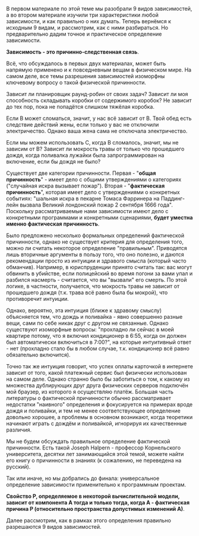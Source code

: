 В первом материале по этой теме мы разобрали 9 видов зависимостей, а во втором материале изучили три характеристики любой зависимости, и как правильно о них думать. Теперь вернёмся к исходным 9 видам, и рассмотрим, как с ними разбираться. Но предварительно дадим точное и практическое определение зависимости.

**Зависимость - это причинно-следственная связь**.

Всё, что обсуждалось в первых двух материалах, может быть напрямую применено и к повседневным вещам в физическом мире. На самом деле, все темы разрешения зависимостей изоморфны ключевому вопросу о такой физической причинности.

Зависит ли планировщик раунд-робин от своих задач?
Зависит ли моя способность складывать коробки от содержимого коробок? Не зависит до тех пор, пока не попадётся слишком тяжёлая коробка.

Если B может сломаться, значит, у нас всё зависит от B.
Твой обед есть следствие действий жены, если только у вас не отключили электричество. Однако ваша жена сама не отключала электричество.

Если мы можем использовать C, когда B сломалось, значит, мы не зависим от B?
Зависит ли мокрость травы от только что прошедшего дождя, когда поливалка лужайки была запрограммирован на включение, если бы дождя не было?

Существует две категории причинности. Первая - "**общая причинность**" - имеет дело с общими утверждениями о категориях ("случайная искра вызывает пожар"). Вторая - "**фактическая причинность**", которая имеет дело с утверждениями о конкретных событиях: "шальная искра в пекарне Томаса Фарринера на Паддинг-лейн вызвала Великий лондонский пожар 2 сентября 1666 года". Поскольку рассматриваемые нами зависимости имеют дело с конкретными программами и конкретными сценариями, **будет уместна именно фактическая причинность**.

Было предложено несколько формальных определений фактической причинности, однако не существует критерия для определения того, можно ли считать некоторое определение "правильным". Приводятся лишь вторичные аргументы в пользу того, что оно полезно, и даются рекомендации просто из интуиции и здравого смысла (который часто обманчив). Например, в юриспруденции принято считать так: вас могут обвинить в убийстве, если полицейский во время погони за вами упал и разбился насмерть - считается, что вы "вызвали" его смерть. По этой логике, в частности, получается, что мокрость травы не зависит от прошедшего дождя (т.к. трава всё равно была бы мокрой), что противоречит интуиции.

Однако, вероятно, эта интуиция (ближе к здравому смыслу) объясняется тем, что дождь и поливайка - явно совершенно разные вещи, сами по себе никак друг с другом не связанные. Однако существуют изоморфные вопросы: "прохладно ли сейчас в моей квартире потому, что я включил кондиционер в 6:55, когда он должен был автоматически включиться в 7:00?", на которые интуитивный ответ - нет (прохладно стало бы в любом случае, т.к. кондиционер всё равно обязательно включится).

Точно так же интуиция говорит, что успех оплаты карточкой в интернете зависит от того, какой платежный сервис был физически использован на самом деле. Однако странно было бы заботиться о том, к какому из множества дублирующих друг друга физических серверов подключён мой браузер, из которого я осуществляю платёж. Большая часть литературы о фактической причинности обычно рассматривает недостатки "наивного" определения и фокусируется на примерах вроде дождя и поливайки, и тем не менее соответствующее определение довольно хорошее, а проблемы в основном возникают, когда теоретики начинают играть с дождём и поливайкой, игнорируя их качественные различия.

Мы не будем обсуждать правильное определение фактической причинности. Есть такой Joseph Halpern - профессор Корнельского университета, десятки лет занимающийся этой темой, можете найти его книгу о причинности в знаниях (к сожалению, не переведена на русский).

Так или иначе, но мы добрались до финала: универсальное определение зависимости применительно к программным проектам.

**Свойство P, определяемое в некоторой вычислительной модели, зависит от компонента A тогда и только тогда, когда A - фактическая причина P (относительно пространства допустимых изменений A)**.

Далее рассмотрим, как в рамках этого определения правильно разрешаются 9 видов зависимостей. 
